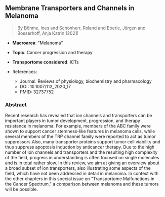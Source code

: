 ## Membrane Transporters and Channels in Melanoma

> By Böhme, Ines and Schönherr, Roland and Eberle, Jürgen and Bosserhoff, Anja Katrin (2021)

- **Macroarea**: "Melanoma"
- **Topic**: Cancer progression and therapy
- **Transportome considered**: ICTs

- References:
  - Journal: Reviews of physiology, biochemistry and pharmacology
  - DOI: 10.1007/112_2020_17
  - PMID: 32737752

### Abstract

Recent research has revealed that ion channels and transporters can be important players in tumor development, progression, and therapy resistance in melanoma. For example, members of the ABC family were shown to support cancer stemness-like features in melanoma cells, while several members of the TRP channel family were reported to act as tumor suppressors.Also, many transporter proteins support tumor cell viability and thus suppress apoptosis induction by anticancer therapy. Due to the high number of ion channels and transporters and the resulting high complexity of the field, progress in understanding is often focused on single molecules and is in total rather slow. In this review, we aim at giving an overview about a broad subset of ion transporters, also illustrating some aspects of the field, which have not been addressed in detail in melanoma. In context with the other chapters in this special issue on "Transportome Malfunctions in the Cancer Spectrum," a comparison between melanoma and these tumors will be possible.
